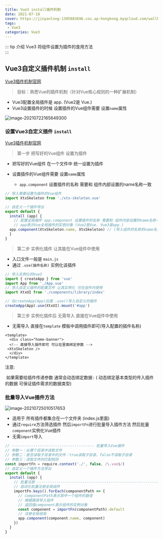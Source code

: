 ```yaml
---
title: Vue3 install插件机制
date: 2021-07-18
cover: https://jinyanlong-1305883696.cos.ap-hongkong.myqcloud.com/wallhaven-9m23jw.jpg
tags:
 - Vue3
categories: Vue3
---
```


::: tip 介绍
Vue3 将组件设置为插件的食用方法<br>
:::

<!-- more -->

##  Vue3自定义插件机制 `install`

[Vue3插件机制官网](https://v3.cn.vuejs.org/guide/plugins.html#%E6%8F%92%E4%BB%B6)

> 目标：熟悉Vue的插件机制（针对Vue核心规则的一种扩展机制）

* Vue3配置全局插件是 app. (Vue2是 Vue.)
* Vue3设置插件的时候 设置插件的Vue组件需要 设置`name`属性

![image-20210722165649300](https://i.loli.net/2021/07/22/kaSbDBwVJC32TEh.png)

### 设置Vue3自定义插件 `install`

[Vue3插件机制官网](https://v3.cn.vuejs.org/guide/plugins.html#%E6%8F%92%E4%BB%B6)

> 第一步 把写好的Vue组件 设置为插件

* 把写好的Vue组件 在一个文件中 统一设置为插件

* 设置插件的Vue组件需要 设置`name`属性
  * `app.component` 设置插件的名称 需要和 组件内部设置的name名称一致

```js
// 导入需要设置为插件的Vue组件
import XtxSkeleton from './xtx-skeleton.vue'

// 自定义一个插件导出
export default {
  install (app) {
    // 配置全局插件 app.component 设置插件的名称 需要和 组件内部设置的name名称一致
    // app表示Vue全局插件的实例对象 (Vue2是Vue. Vue3是app.)
  app.component(XtxSkeleton.name, XtxSkeleton) // (导入组件的名称的name名.name,插件的名称)
  }
}
```

> 第二步 实例化插件 让其能在Vue组件中使用

* 入口文件一般是 `main.js`
* 通过 `.use(插件名称)` 实例化该插件

```js
// 导入实例化的Vue3
import { createApp } from 'vue'
import App from './App.vue'
// 导入自定义插件的配置文件 让其实例化 可在组件内使用
import XtxUI from './components/library/index'

// 在createApp(App)后面 .use()导入自定义的插件
createApp(App).use(XtxUI).mount('#app')

```

> 第三步 实例化插件后 无需导入 直接在Vue组件中使用

* 无需导入 直接在`template` 模板中调用插件即可(导入配置的插件名称)

```vue
<template>
  <div class="home-banner">
  <!-- 直接导入插件即可 可以在里面绑定参数 -->
 <XtxSkeleton />
  </div>
</template>
```

注意: 

​	如果需要给插件传递参数 通常会动态绑定数据`:` ( 动态绑定基本类型的传入插件的数据 可保证插件需求的数据类型)

### 批量导入Vue插件方法

![image-20210725010517653](https://i.loli.net/2021/07/25/QCNwM1VujSiFLZs.png)

* 适用于 所有插件都集合在一个文件夹 (index.js里面)
* 通过`require`方法筛选插件 然后`importFn`进行批量导入插件方法 然后批量`component`实例化Vue插件
* 无需`import`导入

```js
// -------------------------------------- 批量导入Vue插件
// 参数一：从哪个目录中读取文件
// 参数二：是否读取子目录中的文件：true读取子目录，false不读取子目录
// 参数三：读取文件的匹配规则
const importFn = require.context('./', false, /\.vue$/)
// 自定义一个插件方法导出
export default {
  install (app) {
    // 批量注册 -------------------------------------------------------------------
    // 自动化批量注册全局组件
    importFn.keys().forEach(componentPath => {
      // componentPath表示其中一个组件的路径
      // 根据路径导入组件
      // 返回值component表示组件的实例对象
      const component = importFn(componentPath).default
      // 注册全局组局
      app.component(component.name, component)
    })
  }
}
```
